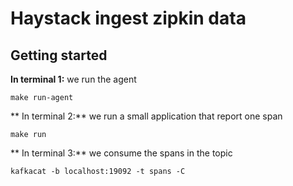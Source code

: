 # Haystack ingest zipkin data

## Getting started

**In terminal 1:** we run the agent
```
make run-agent
```

** In terminal 2:** we run a small application that report one span
```
make run
```

** In terminal 3:** we consume the spans in the topic
```
kafkacat -b localhost:19092 -t spans -C
```

